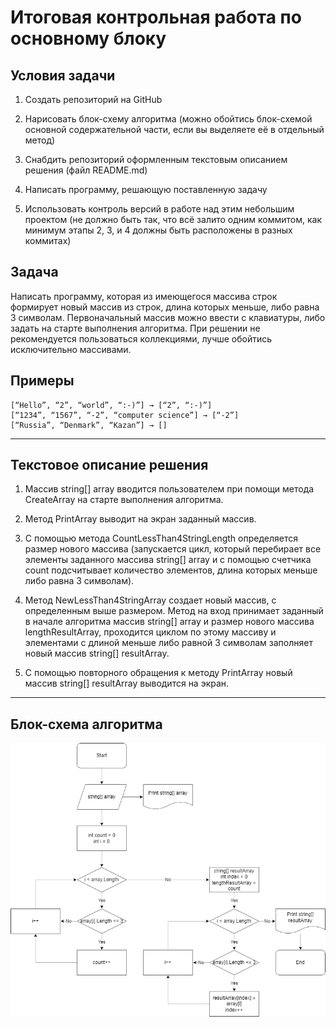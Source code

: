 # Итоговая контрольная работа по основному блоку

## Условия задачи

1. Создать репозиторий на GitHub

2. Нарисовать блок-схему алгоритма (можно обойтись блок-схемой основной содержательной части, если вы выделяете её в отдельный метод)

3. Снабдить репозиторий оформленным текстовым описанием решения (файл README.md)

4. Написать программу, решающую поставленную задачу

5. Использовать контроль версий в работе над этим небольшим проектом (не должно быть так, что всё залито одним коммитом, как минимум этапы 2, 3, и 4 должны быть расположены в разных коммитах)

## Задача

Написать программу, которая из имеющегося массива строк формирует новый массив из строк, длина которых меньше, либо равна 3 символам. Первоначальный массив можно ввести с клавиатуры, либо задать на старте выполнения алгоритма. При решении не рекомендуется пользоваться коллекциями, лучше обойтись исключительно массивами.

## Примеры

```
[“Hello”, “2”, “world”, “:-)”] → [“2”, “:-)”]
[“1234”, “1567”, “-2”, “computer science”] → [“-2”]
[“Russia”, “Denmark”, “Kazan”] → []
```

---

## Текстовое описание решения

1. Массив string[] array вводится пользователем при помощи метода CreateArray на старте выполнения алгоритма.

2. Метод PrintArray выводит на экран заданный массив.

3. С помощью метода CountLessThan4StringLength определяется размер нового массива (запускается цикл, который перебирает все элементы заданного массива string[] array и с помощью счетчика count подсчитывает количество элементов, длина которых меньше либо равна 3 символам).

4. Метод NewLessThan4StringArray создает новый массив, с определенным выше размером. Метод на вход принимает заданный в начале алгоритма массив string[] array и размер нового массива lengthResultArray, проходится циклом по этому массиву и элементами с длиной меньше либо равной 3 символам заполняет новый массив string[] resultArray.

5. С помощью повторного обращения к методу PrintArray новый массив string[] resultArray выводится на экран.

---

## Блок-схема алгоритма

![Algorythm flowchart](Diagram/diagram.png "Algorythm flowchart")
